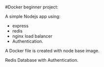 #Docker beginner project:


A simple Nodejs app using: 

- express
- redis
- nginx load balancer 
- Authentication.



A Docker file is created with node base image.

Redis Database with Authentication. 


